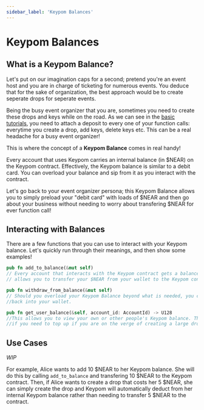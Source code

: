 ```yaml
---
sidebar_label: 'Keypom Balances'
---
```


# Keypom Balances
## What is a Keypom Balance?
Let's put on our imagination caps for a second; pretend you're an event host and you are in charge of ticketing for numerous events. You deduce that for the sake of organization, the best approach would be to create seperate drops for seperate events. 

Being the busy event organizer that you are, sometimes you need to create these drops and keys while on the road. As we can see in the [basic tutorials](../../Tutorials/Basics/simple-drops.md), you need to attach a deposit to every one of your function calls: everytime you create a drop, add keys, delete keys etc. This can be a real headache for a busy event organizer!

This is where the concept of a **Keypom Balance** comes in real handy!

Every account that uses Keypom carries an internal balance (in $NEAR) on the Keypom contract. Effectively, the Keypom balance is similar to a debit card. You can overload your balance and sip from it as you interact with the contract.  

Let's go back to your event organizer persona; this Keypom Balance allows you to simply preload your "debit card" with loads of $NEAR and then go about your business without needing to worry about transfering $NEAR for ever function call!
## Interacting with Balances
There are a few functions that you can use to interact with your Keypom balance. Let's quickly run through their meanings, and then show some examples!
```rust
pub fn add_to_balance(&mut self)
// Every account that interacts with the Keypom contract gets a balance assigned. This function 
// allows you to transfer your $NEAR from your wallet to the Keypom contract to add to your balance.

pub fn withdraw_from_balance(&mut self)
// Should you overload your Keypom Balance beyond what is needed, you can withdraw your balance 
//back into your wallet. 

pub fn get_user_balance(&self, account_id: AccountId) -> U128
//This allows you to view your own or other people's Keypom balance. This can be useful to determine 
//if you need to top up if you are on the verge of creating a large drop
```

## Use Cases
*WIP*

For example, Alice wants to add 10 $NEAR to her Keypom balance. She will do this by calling `add_to_balance` and transfering 10 $NEAR to the Keypom contract. Then, if Alice wants to create a drop that costs her 5 $NEAR, she can simply create the drop and Keypom will automatically deduct from her internal Keypom balance rather than needing to transfer 5 $NEAR to the contract.  
